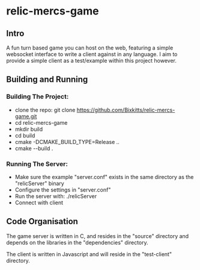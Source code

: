 # relic-mercs-game

## Intro
A fun turn based game you can host on the web, featuring a simple websocket interface
to write a client against in any language.
I aim to provide a simple client as a test/example within this project however.

## Building and Running
### Building The Project:
- clone the repo: 
  git clone https://github.com/Bixkitts/relic-mercs-game.git
- cd relic-mercs-game
- mkdir build
- cd build
- cmake -DCMAKE_BUILD_TYPE=Release ..
- cmake --build .
### Running The Server:
- Make sure the example "server.conf" exists in the same directory as the "relicServer" binary
- Configure the settings in "server.conf"
- Run the server with: ./relicServer
- Connect with client

## Code Organisation
The game server is written in C, and resides in the "source" directory and
depends on the libraries in the "dependencies" directory.

The client is written in Javascript and will reside in the "test-client" directory.

